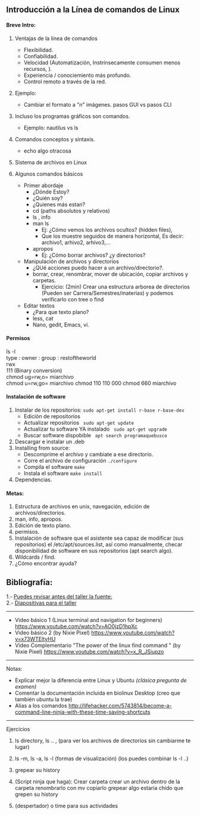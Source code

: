 ## Introducción a la Línea de comandos de Linux

#### Breve Intro:

1. Ventajas de la línea de comandos
   * Flexibilidad.
   * Confiabilidad.
   * Velocidad (Automatización, Instrínsecamente consumen menos recursos, ).
   * Experiencia / conociemiento más profundo.
   * Control remoto a través de la red.
2. Ejemplo:
    * Cambiar el formato a "n"  imágenes.  pasos GUI vs pasos CLI
3. Incluso los programas gráficos son comandos.
    * Ejemplo: nautilus vs ls
4. Comandos conceptos y síntaxis.
    * echo algo otracosa
5. Sistema de archivos en Linux


6. Algunos comandos básicos
    * Primer abordaje
      * ¿Dónde Estoy?
      * ¿Quién soy?
      * ¿Quienes más estan?
      * cd  (paths absolutos y relativos)  
      * ls , info
      * man ls
        * Ej: ¿Cómo vemos los archivos ocultos? (hidden files), 
        * Que los muestre seguidos de manera horizontal, Es decir:  archivo1, arhivo2, arhivo3,...
      * apropos
        * Ej: ¿Cómo borrar archivos? ¿y directorios?   
    * Manipulación de archivos y directorios
      * ¿QUé acciones puedo hacer a un archivo/directorio?.
      * borrar, crear, renombrar, mover de ubicación, copiar archivos y carpetas.
        * Ejercicio: (2min) Crear una estructura arborea de directorios (Pueden ser Carrera/Semestres/materias) y podemos verificarlo con tree o find 
    * Editar textos
      * ¿Para que texto plano?
      * less, cat
      * Nano, gedit, Emacs, vi.

#### Permisos

ls -l  
type : owner : group : restoftheworld  
rwx  
111 (Binary conversion)  
chmod ug=rw,o= miarchivo  
chmod u=rw,go= miarchivo
chmod 110 110 000
chmod 660 miarchivo

#### Instalación de software

1. Instalar de los repositorios: ``` sudo apt-get install r-base r-base-dev ```  
    * Edición de repositorios
    * Actualizar repositorios  ``` sudo apt-get update```
    * Actualizar tu software YA instalado ``` sudo apt-get upgrade```  
    * Buscar software dispobible ``` apt search programaquebusco```
2. Descargar e instalar un .deb
3. Installing from source:
    * Descomprime el archivo y cambiate a ese directorio.
    * Corre el archivo de configuración ```./configure```
    * Compila el software ``` make ```
    * Instala el software ``` make install ```
4. Dependencias.


#### Metas:
1. Estructura de archivos en unix, navegación, edición de archivos/directorios.
2. man, info, apropos.
3. Edición de texto plano.
4. permisos.
5. Instalación de software que el asistente sea capaz de modificar (sus repositorios) el /etc/apt/sources.list, así como manualmente, checar disponibilidad de software en sus repositorios (apt search algo).
6. Wildcards / find.
7. ¿Cómo encontrar ayuda?






## Bibliografía:

1.- [Puedes revisar antes del taller la fuente:](http://en.flossmanuals.net/command-line/beginning-syntax/)  
2.- [Diapositivas para el taller](http://lugatgt.org/wp-content/uploads/2010/09/presentation1.pdf)

***

* Video básico 1 (Linux terminal and navigation for beginners) https://www.youtube.com/watch?v=AO0jzD1hpXc
* Video básico 2 (by Nixie Pixel) https://www.youtube.com/watch?v=x73WTEltyHU
* Video Complementario "The power of the linux find command " (by Nixie Pixel)
https://www.youtube.com/watch?v=x_R_JSiupzo


***
Notas:
* Explicar mejor la diferencia entre Linux y Ubuntu *(clásica pregunta de examen)*
* Comentar la documentación incluida en biolinux Desktop (creo que también ubuntu la trae)
* Alias a los comandos http://lifehacker.com/5743814/become-a-command-line-ninja-with-these-time-saving-shortcuts
***
Ejercicios

1. ls directory, ls .. , 
   (para ver los archivos de directorios sin cambiarme te lugar)
2. ls -m, ls -a, ls -l (formas de visualización)
(los puedes combinar ls -l ..)

3. grepear su history

4. (Script ninja que haga):
Crear carpeta
crear un archivo dentro de la carpeta
renombrarlo con mv
copiarlo
grepear algo
 estaria chido que grepen su history

5. (despertador) o time para sus actividades 









